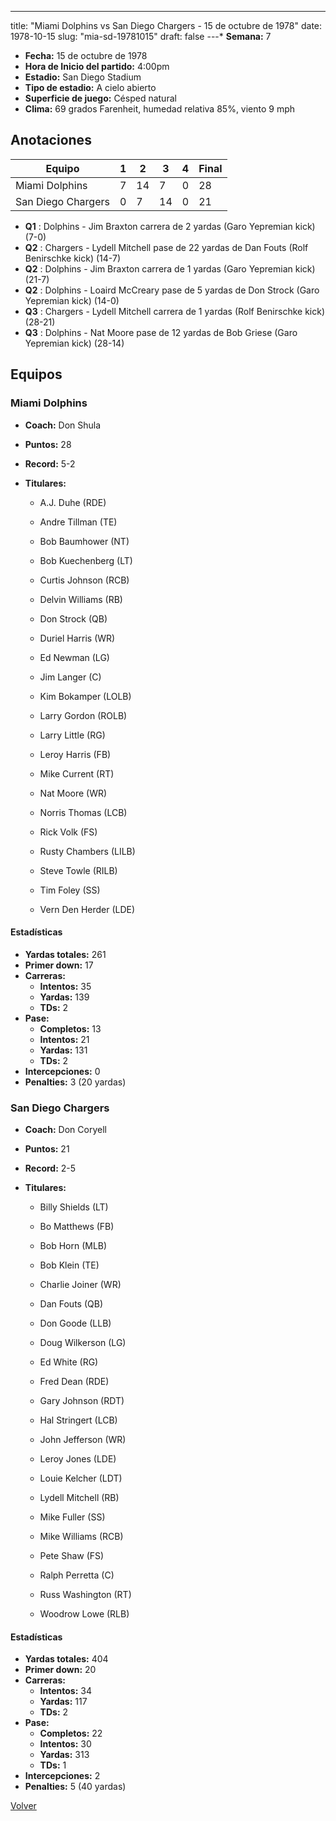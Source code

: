 ---
title: "Miami Dolphins vs San Diego Chargers - 15 de octubre de 1978"
date: 1978-10-15
slug: "mia-sd-19781015"
draft: false
---* **Semana:** 7
* **Fecha:** 15 de octubre de 1978
* **Hora de Inicio del partido:** 4:00pm
* **Estadio:** San Diego Stadium
* **Tipo de estadio:** A cielo abierto
* **Superficie de juego:** Césped natural
* **Clima:** 69 grados Farenheit, humedad relativa 85%, viento 9 mph




## Anotaciones
| Equipo | 1 | 2 | 3 | 4 | Final |
|--------|---|---|---|---|-------|
| Miami Dolphins  | 7 | 14 | 7 | 0  | 28 |
| San Diego Chargers  | 0 | 7 | 14 | 0  | 21 |
* **Q1** : Dolphins - Jim Braxton carrera de 2 yardas (Garo Yepremian kick) (7-0)
* **Q2** : Chargers - Lydell Mitchell pase de 22 yardas de Dan Fouts (Rolf Benirschke kick) (14-7)
* **Q2** : Dolphins - Jim Braxton carrera de 1 yardas (Garo Yepremian kick) (21-7)
* **Q2** : Dolphins - Loaird McCreary pase de 5 yardas de Don Strock (Garo Yepremian kick) (14-0)
* **Q3** : Chargers - Lydell Mitchell carrera de 1 yardas (Rolf Benirschke kick) (28-21)
* **Q3** : Dolphins - Nat Moore pase de 12 yardas de Bob Griese (Garo Yepremian kick) (28-14)


## Equipos


### Miami Dolphins
* **Coach:** Don Shula
* **Puntos:** 28
* **Record:** 5-2
* **Titulares:** 

  * A.J. Duhe (RDE) 

  * Andre Tillman (TE) 

  * Bob Baumhower (NT) 

  * Bob Kuechenberg (LT) 

  * Curtis Johnson (RCB) 

  * Delvin Williams (RB) 

  * Don Strock (QB) 

  * Duriel Harris (WR) 

  * Ed Newman (LG) 

  * Jim Langer (C) 

  * Kim Bokamper (LOLB) 

  * Larry Gordon (ROLB) 

  * Larry Little (RG) 

  * Leroy Harris (FB) 

  * Mike Current (RT) 

  * Nat Moore (WR) 

  * Norris Thomas (LCB) 

  * Rick Volk (FS) 

  * Rusty Chambers (LILB) 

  * Steve Towle (RILB) 

  * Tim Foley (SS) 

  * Vern Den Herder (LDE) 

#### Estadísticas
* **Yardas totales:** 261
* **Primer down:** 17
* **Carreras:**
  * **Intentos:** 35
  * **Yardas:** 139
  * **TDs:** 2
* **Pase:**
  * **Completos:** 13
  * **Intentos:** 21
  * **Yardas:** 131
  * **TDs:** 2
* **Intercepciones:** 0
* **Penalties:** 3 (20 yardas)

### San Diego Chargers
* **Coach:** Don Coryell
* **Puntos:** 21
* **Record:** 2-5
* **Titulares:** 

  * Billy Shields (LT) 

  * Bo Matthews (FB) 

  * Bob Horn (MLB) 

  * Bob Klein (TE) 

  * Charlie Joiner (WR) 

  * Dan Fouts (QB) 

  * Don Goode (LLB) 

  * Doug Wilkerson (LG) 

  * Ed White (RG) 

  * Fred Dean (RDE) 

  * Gary Johnson (RDT) 

  * Hal Stringert (LCB) 

  * John Jefferson (WR) 

  * Leroy Jones (LDE) 

  * Louie Kelcher (LDT) 

  * Lydell Mitchell (RB) 

  * Mike Fuller (SS) 

  * Mike Williams (RCB) 

  * Pete Shaw (FS) 

  * Ralph Perretta (C) 

  * Russ Washington (RT) 

  * Woodrow Lowe (RLB) 

#### Estadísticas
* **Yardas totales:** 404
* **Primer down:** 20
* **Carreras:**
  * **Intentos:** 34
  * **Yardas:** 117
  * **TDs:** 2
* **Pase:**
  * **Completos:** 22
  * **Intentos:** 30
  * **Yardas:** 313
  * **TDs:** 1
* **Intercepciones:** 2
* **Penalties:** 5 (40 yardas)


[Volver](/historia/1978)
